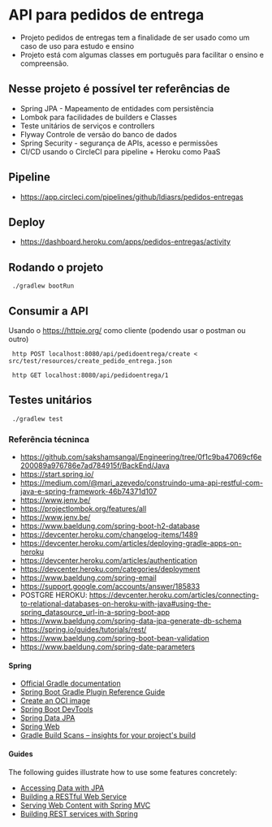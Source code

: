 # API para pedidos de entrega

- Projeto pedidos de entregas tem a finalidade de ser usado como um caso de uso para estudo e ensino
- Projeto está com algumas classes em português para facilitar o ensino e compreensão. 
  
## Nesse projeto é possível ter referências de
 - Spring JPA - Mapeamento de entidades com persistência
 - Lombok para facilidades de builders e Classes
 - Teste unitários de serviços e controllers
 - Flyway Controle de versão do banco de dados
 - Spring Security - segurança de APIs, acesso e permissões
 - CI/CD usando o CircleCI para pipeline + Heroku como PaaS

## Pipeline 

* https://app.circleci.com/pipelines/github/ldiasrs/pedidos-entregas

## Deploy

* https://dashboard.heroku.com/apps/pedidos-entregas/activity

## Rodando o projeto

```
 ./gradlew bootRun
```

## Consumir a API

Usando o https://httpie.org/ como cliente (podendo usar o postman ou outro)

```
 http POST localhost:8080/api/pedidoentrega/create <  src/test/resources/create_pedido_entrega.json
```

```
 http GET localhost:8080/api/pedidoentrega/1
```

## Testes unitários
```
 ./gradlew test
```
### Referência técninca
* https://github.com/sakshamsangal/Engineering/tree/0f1c9ba47069cf6e200089a976786e7ad784915f/BackEnd/Java
* https://start.spring.io/
* https://medium.com/@mari_azevedo/construindo-uma-api-restful-com-java-e-spring-framework-46b74371d107
* https://www.jenv.be/
* https://projectlombok.org/features/all
* https://www.jenv.be/
* https://www.baeldung.com/spring-boot-h2-database
* https://devcenter.heroku.com/changelog-items/1489
* https://devcenter.heroku.com/articles/deploying-gradle-apps-on-heroku
* https://devcenter.heroku.com/articles/authentication
* https://devcenter.heroku.com/categories/deployment
* https://www.baeldung.com/spring-email
* https://support.google.com/accounts/answer/185833
* POSTGRE HEROKU: https://devcenter.heroku.com/articles/connecting-to-relational-databases-on-heroku-with-java#using-the-spring_datasource_url-in-a-spring-boot-app
* https://www.baeldung.com/spring-data-jpa-generate-db-schema
* https://spring.io/guides/tutorials/rest/
* https://www.baeldung.com/spring-boot-bean-validation
* https://www.baeldung.com/spring-date-parameters

#### Spring

* [Official Gradle documentation](https://docs.gradle.org)
* [Spring Boot Gradle Plugin Reference Guide](https://docs.spring.io/spring-boot/docs/2.3.3.RELEASE/gradle-plugin/reference/html/)
* [Create an OCI image](https://docs.spring.io/spring-boot/docs/2.3.3.RELEASE/gradle-plugin/reference/html/#build-image)
* [Spring Boot DevTools](https://docs.spring.io/spring-boot/docs/2.3.3.RELEASE/reference/htmlsingle/#using-boot-devtools)
* [Spring Data JPA](https://docs.spring.io/spring-boot/docs/2.3.3.RELEASE/reference/htmlsingle/#boot-features-jpa-and-spring-data)
* [Spring Web](https://docs.spring.io/spring-boot/docs/2.3.3.RELEASE/reference/htmlsingle/#boot-features-developing-web-applications)
* [Gradle Build Scans – insights for your project's build](https://scans.gradle.com#gradle)

#### Guides
The following guides illustrate how to use some features concretely:

* [Accessing Data with JPA](https://spring.io/guides/gs/accessing-data-jpa/)
* [Building a RESTful Web Service](https://spring.io/guides/gs/rest-service/)
* [Serving Web Content with Spring MVC](https://spring.io/guides/gs/serving-web-content/)
* [Building REST services with Spring](https://spring.io/guides/tutorials/bookmarks/)


